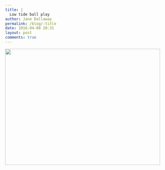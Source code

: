 ```yaml
---
title: |
  Low tide ball play
author: Jane Dallaway
permalink: /blog/:title
date: 2016-04-08 20:31
layout: post
comments: true
---
```


<div><a href="http://static.skitters.dallaway.com/tp_IMG_7671.JPG"><img src="http://static.skitters.dallaway.com/tp_thumb_IMG_7671.JPG" width="500" height="375"/></a></div>



  

      
